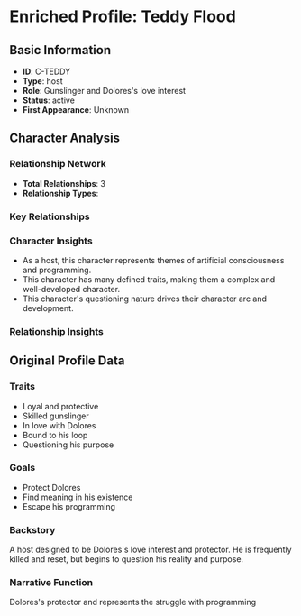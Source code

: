 # Enriched Profile: Teddy Flood

## Basic Information
- **ID**: C-TEDDY
- **Type**: host
- **Role**: Gunslinger and Dolores's love interest
- **Status**: active
- **First Appearance**: Unknown

## Character Analysis

### Relationship Network
- **Total Relationships**: 3
- **Relationship Types**: 

### Key Relationships

### Character Insights
- As a host, this character represents themes of artificial consciousness and programming.
- This character has many defined traits, making them a complex and well-developed character.
- This character's questioning nature drives their character arc and development.

### Relationship Insights


## Original Profile Data

### Traits
- Loyal and protective
- Skilled gunslinger
- In love with Dolores
- Bound to his loop
- Questioning his purpose

### Goals
- Protect Dolores
- Find meaning in his existence
- Escape his programming

### Backstory
A host designed to be Dolores's love interest and protector. He is frequently killed and reset, but begins to question his reality and purpose.

### Narrative Function
Dolores's protector and represents the struggle with programming
